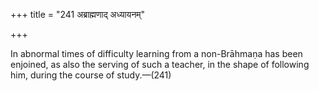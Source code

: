 +++
title = "241 अब्राह्मणाद् अध्यायनम्"

+++

In abnormal times of difficulty learning from a non-Brāhmaṇa has been enjoined, as also the serving of such a teacher, in the shape of following him, during the course of study.—(241)